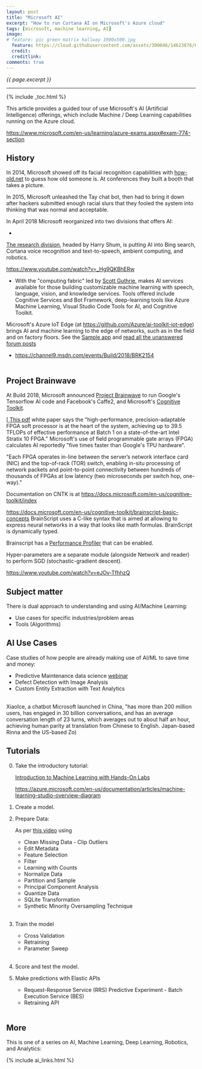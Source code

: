 ```yaml
---
layout: post
title: "Microsoft AI"
excerpt: "How to run Cortana AI on Microsoft's Azure cloud"
tags: [microsoft, machine learning, AI]
image:
# feature: pic green matrix hallway 1900x500.jpg
  feature: https://cloud.githubusercontent.com/assets/300046/14623876/07afd066-0593-11e6-933a-2e596511ac67.jpg
  credit: 
  creditlink: 
comments: true
---
```

<i>{{ page.excerpt }}</i>
<hr />

{% include _toc.html %}

This article provides a guided tour of use Microsoft's AI (Artificial Intelligence) offerings, which include Machine / Deep Learning capabilities running on the Azure cloud.

https://www.microsoft.com/en-us/learning/azure-exams.aspx#exam-774-section

## History

In 2014, Microsoft showed off its facial recognition capabilities with
<a target="_blank" href="https://www.how-old.net/">how-old.net</a>
to guess how old someone is. At conferences they built a booth that takes a picture.

In 2015, Microsoft unleashed the Tay chat bot, then had to bring it down after hackers submitted enough racial slurs that they fooled the system into thinking that was normal and acceptable. 

In April 2018 Microsoft reorganized into two divisions that offers AI:

* <a target="_blank" href="https://www.microsoft.com/en-us/research/project/machine-learning-edge/">
The research division</a>, headed by Harry Shum, is putting AI into Bing search, Cortana voice recognition and text-to-speech, ambient computing, and robotics.

   https://www.youtube.com/watch?v=_Hg9QKBhERw

* With the "computing fabric" led by <a target="_blank" href="https://www.linkedin.com/in/guthriescott/">Scott Guthrie</a>, makes AI services available for those building customizable machine learning with speech, language, vision, and knowledge services. Tools offered include Cognitive Services and Bot Framework, deep-learning tools like Azure Machine Learning, Visual Studio Code Tools for AI, and Cognitive Toolkit.

Microsoft's Azure IoT Edge (at <a target="_blank" href="https://github.com/Azure/ai-toolkit-iot-edge"> https://github.com/Azure/ai-toolkit-iot-edge</a>) brings AI and machine learning to the edge of networks, such as in the field and on factory floors. See the <a target="_blank" href="https://gallery.azure.ai/Solution/IoT-Edge-2">Sample app</a> and <a target="_blank" href="https://social.msdn.microsoft.com/forums/azure/en-US/home?forum=MachineLearning">read all the unanswered forum posts</a>

   * https://channel9.msdn.com/events/Build/2018/BRK2154
   <br /><br />

## Project Brainwave

At Build 2018, Microsoft announced <a target="_blank" href="https://www.microsoft.com/en-us/research/publication/serving-dnns-real-time-datacenter-scale-project-brainwave/">Project Brainwave</a> to run Google's Tensorflow AI code and Facebook's Caffe2, and Microsoft's <a href="https://wilsonmar.github.io/CNTK/">Cognitive Toolkit</a>. 

[<a target="_blank" href="https://www.microsoft.com/en-us/research/publication/serving-dnns-real-time-datacenter-scale-project-brainwave/">
This pdf</a> white paper says the "high-performance, precision-adaptable FPGA soft processor is at the heart of the system, achieving up to 39.5 TFLOPs of effective performance at Batch 1 on a state-of-the-art Intel Stratix 10 FPGA."
Microsoft's use of field programmable gate arrays (FPGA) calculates AI reportedly "five times faster than Google's TPU hardware".

"Each FPGA operates in-line between the server’s network interface card (NIC) and the top-of-rack (TOR) switch, enabling in-situ processing of network packets and point-to-point connectivity between hundreds of thousands of FPGAs at low latency (two microseconds per switch hop, one-way)."

Documentation on CNTK is at <a target="_blank" href="
https://docs.microsoft.com/en-us/cognitive-toolkit/index">
https://docs.microsoft.com/en-us/cognitive-toolkit/index</a>

https://docs.microsoft.com/en-us/cognitive-toolkit/brainscript-basic-concepts
BrainScript uses a C-like syntax that is aimed at allowing to express neural networks in a way that looks like math formulas. BrainScript is dynamically typed.

Brainscript has a <a target="_blank" href="https://docs.microsoft.com/en-us/cognitive-toolkit/BrainScript-and-Python-Performance-Profiler">
Performance Profiler</a> that can be enabled.

Hyper-parameters are a separate module (alongside Network and reader) 
to perform SGD (stochastic-gradient descent).

https://www.youtube.com/watch?v=eJOv-TfhhzQ


## Subject matter

There is dual approach to understanding and using AI/Machine Learning:

   * Use cases for specific industries/problem areas
   * Tools (Algorithms)

## AI Use Cases

Case studies of how people are already making use of AI/ML to save time and money:

   * Predictive Maintenance data science <a target="_blank" href="https://info.microsoft.com/CO-AAIoT-WBNR-FY16-07Jul-05-Predictive-Maintenance-Registration.html">webinar</a>
   * Defect Detection with Image Analysis
   * Custom Entity Extraction with Text Analytics
   <br /><br />

XiaoIce, a chatbot Microsoft launched in China, "has more than 200 million users, has engaged in 30 billion conversations, and has an average conversation length of 23 turns, which averages out to about half an hour, achieving human parity at translation from Chinese to English.
 Japan-based Rinna and the US-based Zo)


## Tutorials

0. Take the introductory tutorial:

   <a target="_blank" href="https://gallery.azure.ai/Collection/Introduction-to-Machine-Learning-with-Hands-On-Labs-1">
   Introduction to Machine Learning with Hands-On Labs</a>

   <a target="_blank" href="
   https://azure.microsoft.com/en-us/documentation/articles/machine-learning-studio-overview-diagram/">
   https://azure.microsoft.com/en-us/documentation/articles/machine-learning-studio-overview-diagram</a>

0. Create a model.

0. Prepare Data:

   As per <a target="_blank" href="https://channel9.msdn.com/Blogs/Windows-Azure/Preprocessing-Data-in-Azure-ML-Studio?ocid=player">this video</a>
   using

   - Clean Missing Data - Clip Outliers
   - Edit Metadata
   - Feature Selection
   - Filter
   - Learning with Counts
   - Normalize Data
   - Partition and Sample
   - Principal Component Analysis
   - Quantize Data
   - SQLite Transformation
   - Synthetic Minority Oversampling Technique
   <br /><br />
   
0. Train the model

   * Cross Validation
   * Retraining
   * Parameter Sweep
   <br /><br />

0. Score and test the model.

0. Make predictions with Elastic APIs

   - Request-Response Service (RRS) Predictive Experiment - Batch Execution Service (BES)
   - Retraining API
   <br /><br />


## More

This is one of a series on AI, Machine Learning, Deep Learning, Robotics, and Analytics:

{% include ai_links.html %}
